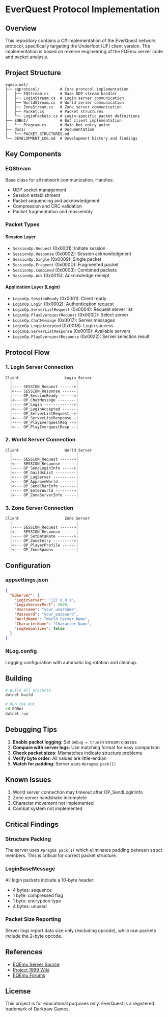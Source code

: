 # EverQuest Protocol Implementation

## Overview

This repository contains a C# implementation of the EverQuest network protocol, specifically targeting the Underfoot (UF) client version. The implementation is based on reverse engineering of the EQEmu server code and packet analysis.

## Project Structure

```
eqmap.net/
├── eqprotocol/         # Core protocol implementation
│   ├── EQStream.cs     # Base UDP stream handler
│   ├── LoginStream.cs  # Login server communication
│   ├── WorldStream.cs  # World server communication
│   ├── ZoneStream.cs   # Zone server communication
│   ├── Packet.cs       # Packet structures
│   └── LoginPackets.cs # Login-specific packet definitions
├── EQBot/              # Bot client implementation
│   └── Program.cs      # Main bot entry point
├── docs/               # Documentation
│   └── PACKET_STRUCTURES.md
└── DEVELOPMENT_LOG.md  # Development history and findings
```

## Key Components

### EQStream
Base class for all network communication. Handles:
- UDP socket management
- Session establishment
- Packet sequencing and acknowledgment
- Compression and CRC validation
- Packet fragmentation and reassembly

### Packet Types

#### Session Layer
- `SessionOp.Request` (0x0001): Initiate session
- `SessionOp.Response` (0x0002): Session acknowledgment
- `SessionOp.Single` (0x0009): Single packet
- `SessionOp.Fragment` (0x000D): Fragmented packet
- `SessionOp.Combined` (0x0003): Combined packets
- `SessionOp.Ack` (0x0015): Acknowledge receipt

#### Application Layer (Login)
- `LoginOp.SessionReady` (0x0001): Client ready
- `LoginOp.Login` (0x0002): Authentication request
- `LoginOp.ServerListRequest` (0x0004): Request server list
- `LoginOp.PlayEverquestRequest` (0x000D): Select server
- `LoginOp.ChatMessage` (0x0017): Server messages
- `LoginOp.LoginAccepted` (0x0018): Login success
- `LoginOp.ServerListResponse` (0x0019): Available servers
- `LoginOp.PlayEverquestResponse` (0x0022): Server selection result

## Protocol Flow

### 1. Login Server Connection
```
Client                    Login Server
  |                            |
  |---- SESSION_Request ------>|
  |<--- SESSION_Response ------|
  |---- OP_SessionReady ------>|
  |<--- OP_ChatMessage --------|
  |---- OP_Login ------------->|
  |<--- OP_LoginAccepted ------|
  |---- OP_ServerListRequest ->|
  |<--- OP_ServerListResponse -|
  |---- OP_PlayEverquestReq -->|
  |<--- OP_PlayEverquestResp --|
```

### 2. World Server Connection
```
Client                    World Server
  |                            |
  |---- SESSION_Request ------>|
  |<--- SESSION_Response ------|
  |---- OP_SendLoginInfo ----->|
  |<--- OP_GuildsList ---------|
  |<--- OP_LogServer ----------|
  |<--- OP_ApproveWorld -------|
  |<--- OP_SendCharInfo -------|
  |---- OP_EnterWorld -------->|
  |<--- OP_ZoneServerInfo -----|
```

### 3. Zone Server Connection
```
Client                    Zone Server
  |                            |
  |---- SESSION_Request ------>|
  |<--- SESSION_Response ------|
  |---- OP_SetDataRate ------->|
  |---- OP_ZoneEntry --------->|
  |<--- OP_PlayerProfile ------|
  |<--- OP_ZoneSpawns ---------|
```

## Configuration

### appsettings.json
```json
{
  "EQServer": {
    "LoginServer": "127.0.0.1",
    "LoginServerPort": 5999,
    "Username": "your_username",
    "Password": "your_password",
    "WorldName": "World Server Name",
    "CharacterName": "Character Name",
    "LogKeepalives": false
  }
}
```

### NLog.config
Logging configuration with automatic log rotation and cleanup.

## Building

```bash
# Build all projects
dotnet build

# Run the bot
cd EQBot
dotnet run
```

## Debugging Tips

1. **Enable packet logging**: Set `Debug = true` in stream classes
2. **Compare with server logs**: Use matching format for easy comparison
3. **Check packet sizes**: Mismatches indicate structure problems
4. **Verify byte order**: All values are little-endian
5. **Watch for padding**: Server uses `#pragma pack(1)`

## Known Issues

1. World server connection may timeout after OP_SendLoginInfo
2. Zone server handshake incomplete
3. Character movement not implemented
4. Combat system not implemented

## Critical Findings

### Structure Packing
The server uses `#pragma pack(1)` which eliminates padding between struct members. This is critical for correct packet structure.

### LoginBaseMessage
All login packets include a 10-byte header:
- 4 bytes: sequence
- 1 byte: compressed flag
- 1 byte: encryption type
- 4 bytes: unused

### Packet Size Reporting
Server logs report data size only (excluding opcode), while raw packets include the 2-byte opcode.

## References

- [EQEmu Server Source](https://github.com/EQEmu/Server)
- [Project 1999 Wiki](https://wiki.project1999.com/)
- [EQEmu Forums](https://www.eqemulator.org/forums/)

## License

This project is for educational purposes only. EverQuest is a registered trademark of Darkpaw Games.